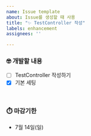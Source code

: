 ```yaml
---
name: Issue template
about: Issue를 생성할 때 사용
title: "✨ TestController 작성"
labels: enhancement
assignees: ''

---
```


### 🤓 개발할 내용
- [ ] TestController 작성하기
- [X] 기본 세팅

<br>

### ⏱️ 마감기한
- 7월 14일(일)
